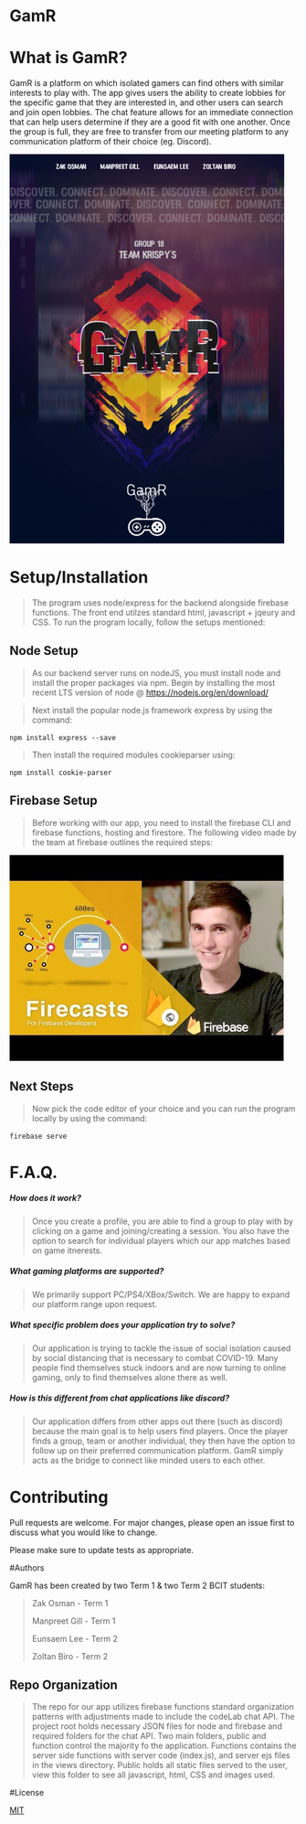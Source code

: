 # GamR

# What is GamR?

GamR is a platform on which isolated gamers can find others with similar interests to
play with. The app gives users the ability to create lobbies for the specific game that they are
interested in, and other users can search and join open lobbies. The chat feature allows for an
immediate connection that can help users determine if they are a good fit with one another.
Once the group is full, they are free to transfer from our meeting platform to any communication
platform of their choice (eg. Discord).

![GamR Poster](public/images/gamrposter.png)

# Setup/Installation

> The program uses node/express for the backend alongside firebase functions. The front end utilzes standard html, javascript + jqeury and CSS. To run the program locally, follow the setups mentioned:

## Node Setup

>As our backend server runs on nodeJS, you must install node and install the proper packages via npm. 
>Begin by installing the most recent LTS version of node @ https://nodejs.org/en/download/

>Next install the popular node.js framework express by using the command: 

```
npm install express --save
```

>Then install the required modules cookieparser using: 

```
npm install cookie-parser
```
## Firebase Setup

>Before working with our app, you need to install the firebase CLI and firebase functions, hosting and firestore. The following video made by the team at firebase outlines the required steps:

[![Firebase CLI Setup Video](public/images/firebase-video.jpg)](https://www.youtube.com/watch?v=LOeioOKUKI8&t=923s)

## Next Steps

>Now pick the code editor of your choice and you can run the program locally by using the command:

```
firebase serve
```

# F.A.Q.

##### How does it work?

>Once you create a profile, you are able to find a group to play with by clicking on a game and joining/creating a session. You also have the option to search for individual players which our app matches based on game itnerests.

##### What gaming platforms are supported?

>We primarily support PC/PS4/XBox/Switch. We are happy to expand our platform range upon request.

##### What specific problem does your application try to solve?

>Our application is trying to tackle the issue of social isolation caused by social distancing that is
necessary to combat COVID-19. Many people find themselves stuck indoors and are now
turning to online gaming, only to find themselves alone there as well.

##### How is this different from chat applications like discord?

>Our application differs from other apps out there (such as discord) because the main goal is to help users find players. Once the player finds a group, team or another individual, they then have the option to follow up on their preferred communication platform. GamR simply acts as the bridge to connect like minded users to each other.


# Contributing

Pull requests are welcome. For major changes, please open an issue first to discuss what you would like to change.

Please make sure to update tests as appropriate.

#Authors

GamR has been created by two Term 1 & two Term 2 BCIT students:

>Zak Osman - Term 1
>
>Manpreet Gill - Term 1
>
>Eunsaem Lee - Term 2
>
>Zoltan Biro - Term 2

## Repo Organization

>The repo for our app utilizes firebase functions standard organization patterns with adjustments made to include the codeLab chat API. The project root holds necessary JSON files for node and firebase and required folders for the chat API. Two main folders, public and function control the majority fo the application. Functions contains the server side functions with server code (index.js), and server ejs files in the views directory. Public holds all static files served to the user, view this folder to see all javascript, html, CSS and images used.

#License

[MIT](https://choosealicense.com/licenses/mit/)
